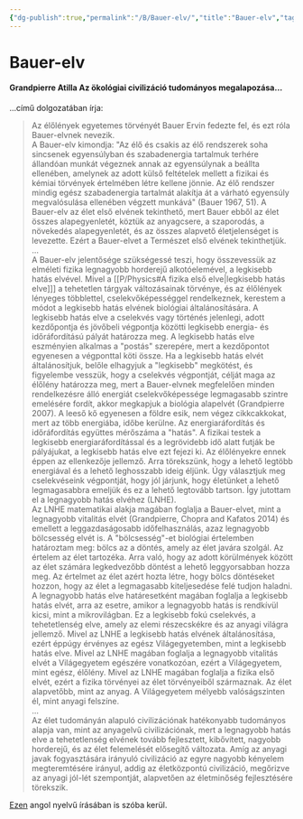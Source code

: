 ```yaml
---
{"dg-publish":true,"permalink":"/B/Bauer-elv/","title":"Bauer-elv","tags":["dg_uploaded"],"created":"2023-11-09T08:34","updated":"2023-11-09T08:34"}
---
```



# Bauer-elv

#### Grandpierre Atilla Az ökológiai civilizáció tudományos megalapozása...

...című dolgozatában írja:  
> Az élőlények egyetemes törvényét Bauer Ervin fedezte fel, és ezt róla Bauer-elvnek nevezik.  
> A Bauer-elv kimondja: "Az élő és csakis az élő rendszerek soha sincsenek egyensúlyban és szabadenergia tartalmuk terhére állandóan munkát végeznek annak az egyensúlynak a beállta ellenében, amelynek az adott külső feltételek mellett a fizikai és kémiai törvények értelmében létre kellene jönnie. Az élő rendszer mindig egész szabadenergia tartalmát alakítja át a várható egyensúly megvalósulása ellenében végzett munkává" (Bauer 1967, 51). A Bauer-elv az élet első elvének tekinthető, mert Bauer ebből az élet összes alapegyenletét, köztük az anyagcsere, a szaporodás, a növekedés alapegyenletét, és az összes alapvető életjelenséget is levezette. Ezért a Bauer-elvet a Természet első elvének tekinthetjük.  
> ...  
> A Bauer-elv jelentősége szükségessé teszi, hogy összevessük az elméleti fizika legnagyobb horderejű alkotóelemével, a legkisebb hatás elvével. Mivel a [[P/Physics#A fizika első elve\|legkisebb hatás elve]]\] a tehetetlen tárgyak változásainak törvénye, és az élőlények lényeges többlettel, cselekvőképességgel rendelkeznek, kerestem a módot a legkisebb hatás elvének biológiai általánosítására. A legkisebb hatás elve a cselekvés vagy történés jelenlegi, adott kezdőpontja és jövőbeli végpontja közötti legkisebb energia- és időráfordítású pályát határozza meg. A legkisebb hatás elve eszményien alkalmas a "postás" szerepére, mert a kezdőpontot egyenesen a végponttal köti össze. Ha a legkisebb hatás elvét általánosítjuk, belőle elhagyjuk a "legkisebb" megkötést, és figyelembe vesszük, hogy a cselekvés végpontját, célját maga az élőlény határozza meg, mert a Bauer-elvnek megfelelően minden rendelkezésre álló energiát cselekvőképessége legmagasabb szintre emelésére fordít, akkor megkapjuk a biológia alapelvét (Grandpierre 2007). A leeső kő egyenesen a földre esik, nem végez cikkcakkokat, mert az több energiába, időbe kerülne. Az energiaráfordítás és időráfordítás együttes mérőszáma a "hatás". A fizikai testek a legkisebb energiaráfordítással és a legrövidebb idő alatt futják be pályájukat, a legkisebb hatás elve ezt fejezi ki. Az élőlényekre ennek éppen az ellenkezője jellemző. Arra törekszünk, hogy a lehető legtöbb energiával és a lehető leghosszabb ideig éljünk. Úgy választjuk meg cselekvéseink végpontját, hogy jól járjunk, hogy életünket a lehető legmagasabbra emeljük és ez a lehető legtovább tartson. Így jutottam el a legnagyobb hatás elvéhez (LNHE).  
> Az LNHE matematikai alakja magában foglalja a Bauer-elvet, mint a legnagyobb vitalitás elvét (Grandpierre, Chopra and Kafatos 2014) és emellett a leggazdaságosabb időfelhasználás, azaz legnagyobb bölcsesség elvét is. A "bölcsesség"-et biológiai értelemben határoztam meg: bölcs az a döntés, amely az élet javára szolgál. Az értelem az élet tartozéka. Arra való, hogy az adott körülmények között az élet számára legkedvezőbb döntést a lehető leggyorsabban hozza meg. Az értelmet az élet azért hozta létre, hogy bölcs döntéseket hozzon, hogy az élet a legmagasabb kiteljesedése felé tudjon haladni. A legnagyobb hatás elve határesetként magában foglalja a legkisebb hatás elvét, arra az esetre, amikor a legnagyobb hatás is rendkívül kicsi, mint a mikrovilágban. Ez a legkisebb fokú cselekvés, a tehetetlenség elve, amely az elemi részecskékre és az anyagi világra jellemző. Mivel az LNHE a legkisebb hatás elvének általánosítása, ezért éppúgy érvényes az egész Világegyetemben, mint a legkisebb hatás elve. Mivel az LNHE magában foglalja a legnagyobb vitalitás elvét a Világegyetem egészére vonatkozóan, ezért a Világegyetem, mint egész, élőlény. Mivel az LNHE magában foglalja a fizika első elvét, ezért a fizika törvényei az élet törvényeiből származnak. Az élet alapvetőbb, mint az anyag. A Világegyetem mélyebb valóságszinten él, mint anyagi felszíne.  
> ...  
> Az élet tudományán alapuló civilizációnak hatékonyabb tudományos alapja van, mint az anyagelvű civilizációnak, mert a legnagyobb hatás elve a tehetetlenség elvének tovább fejlesztett, kibővített, nagyobb horderejű, és az élet felemelését elősegítő változata. Amíg az anyagi javak fogyasztására irányuló civilizáció az egyre nagyobb kényelem megteremtésére irányul, addig az életközpontú civilizáció, megőrizve az anyagi jól-lét szempontját, alapvetően az életminőség fejlesztésére törekszik.  

[Ezen](https://academia.edu/642626/Fundamental_complexity_measures_of_life) angol nyelvű írásában is szóba kerül.  